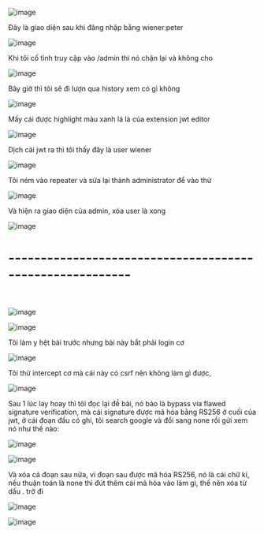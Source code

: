 ![image](https://github.com/user-attachments/assets/0f90b5c0-cc53-4adb-939f-b59d104e70bf)

Đây là giao diện sau khi đăng nhập bằng wiener:peter 

![image](https://github.com/user-attachments/assets/944abff0-fd2d-4b9f-a3c8-5af4e40e332e)

Khi tôi cố tình truy cập vào /admin thì nó chặn lại và không cho

![image](https://github.com/user-attachments/assets/b9db5c3b-4dd3-47fc-9be9-eb091e414013)

Bây giờ thì tôi sẽ đi lượn qua history xem có gì không 

![image](https://github.com/user-attachments/assets/05930bd5-f958-4509-87fc-ad4524e86481)

Mấy cái được highlight màu xanh lá là của extension jwt editor

![image](https://github.com/user-attachments/assets/7628ee77-3ea4-4511-8dc2-cf678d373773)

Dịch cái jwt ra thì tôi thấy đây là user wiener

![image](https://github.com/user-attachments/assets/f48789f7-a5c4-41cd-997e-e4e6002b39ea)

Tôi ném vào repeater và sửa lại thành administrator để vào thử 

![image](https://github.com/user-attachments/assets/871f5f31-b229-4727-965d-55c18e9e89ec)

Và hiện ra giao diện của admin, xóa user là xong 

![image](https://github.com/user-attachments/assets/2740e8ed-52ec-4c16-acbc-d8620f1d2fd5)

<h1>---------------------------------------------------------</h1>
<br>

![image](https://github.com/user-attachments/assets/e724e22f-7207-461e-9ad0-782cc2d52d4c)

![image](https://github.com/user-attachments/assets/d1ccb581-667c-41f7-b2e9-0c2e3643c7c0)

Tôi làm y hệt bài trước nhưng bài này bắt phải login cơ

![image](https://github.com/user-attachments/assets/7d6c643c-c64c-4f41-b4d2-0afc9338a95f)

Tôi thử intercept cơ mà cái này có csrf nên không làm gì được, 

![image](https://github.com/user-attachments/assets/47fa0437-0a10-4233-8194-da13912ac8c6)

Sau 1 lúc lay hoay thì tôi đọc lại đề bài, nó bảo là bypass via flawed signature verification, mà cái signature được mã hóa bằng RS256 ở cuối của jwt, ở cái đoạn đầu có ghi, tôi search google và đổi sang none rồi gửi xem nó như thế nào:

![image](https://github.com/user-attachments/assets/b7ee71d5-f793-485a-bd7f-f13dcea8a9e6)

![image](https://github.com/user-attachments/assets/b919feb6-7f29-4ae5-b3fc-c9afbbd77bf7)

Và xóa cả đoạn sau nữa, vì đoạn sau được mã hóa RS256, nó là cái chữ kí, nếu thuận toán là none thì đút thêm cái mã hóa vào làm gì, thế nên xóa từ dấu . trở đi

![image](https://github.com/user-attachments/assets/d90101ce-0562-4d78-8713-ceafd7308af6)

![image](https://github.com/user-attachments/assets/6333c73e-f1c7-419d-a066-a55341c00ab3)




































































































